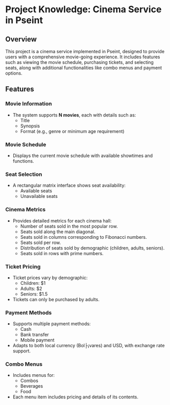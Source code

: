 # Project Knowledge: Cinema Service in Pseint

## Overview
This project is a cinema service implemented in Pseint, designed to provide users with a comprehensive movie-going experience. It includes features such as viewing the movie schedule, purchasing tickets, and selecting seats, along with additional functionalities like combo menus and payment options.

## Features

### Movie Information
- The system supports **N movies**, each with details such as:
  - Title
  - Synopsis
  - Format (e.g., genre or minimum age requirement)

### Movie Schedule
- Displays the current movie schedule with available showtimes and functions.

### Seat Selection
- A rectangular matrix interface shows seat availability:
  - Available seats
  - Unavailable seats

### Cinema Metrics
- Provides detailed metrics for each cinema hall:
  - Number of seats sold in the most popular row.
  - Seats sold along the main diagonal.
  - Seats sold in columns corresponding to Fibonacci numbers.
  - Seats sold per row.
  - Distribution of seats sold by demographic (children, adults, seniors).
  - Seats sold in rows with prime numbers.

### Ticket Pricing
- Ticket prices vary by demographic:
  - Children: $1
  - Adults: $2
  - Seniors: $1.5
- Tickets can only be purchased by adults.

### Payment Methods
- Supports multiple payment methods:
  - Cash
  - Bank transfer
  - Mobile payment
- Adapts to both local currency (Bol├¡vares) and USD, with exchange rate support.

### Combo Menus
- Includes menus for:
  - Combos
  - Beverages
  - Food
- Each menu item includes pricing and details of its contents.

